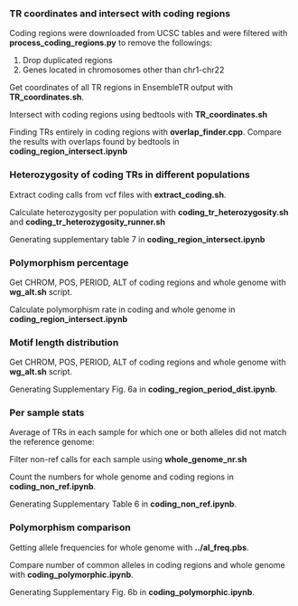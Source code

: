 ### TR coordinates and intersect with coding regions

Coding regions were downloaded from UCSC tables and were filtered with **process_coding_regions.py** to remove the followings:

1. Drop duplicated regions
2. Genes located in chromosomes other than chr1-chr22

Get coordinates of all TR regions in EnsembleTR output with **TR_coordinates.sh**.

Intersect with coding regions using bedtools with **TR_coordinates.sh** 

Finding TRs entirely in coding regions with **overlap_finder.cpp**. Compare the results with overlaps found by bedtools in **coding_region_intersect.ipynb**

### Heterozygosity of coding TRs in different populations

Extract coding calls from vcf files with **extract_coding.sh**.

Calculate heterozygosity per population with **coding_tr_heterozygosity.sh** and **coding_tr_heterozygosity_runner.sh**

Generating supplementary table 7 in **coding_region_intersect.ipynb**

### Polymorphism percentage

Get CHROM, POS, PERIOD, ALT of coding regions and whole genome with **wg_alt.sh** script. 

Calculate polymorphism rate in coding and whole genome in **coding_region_intersect.ipynb**


### Motif length distribution 


Get CHROM, POS, PERIOD, ALT of coding regions and whole genome with **wg_alt.sh** script. 

Generating Supplementary Fig. 6a in **coding_region_period_dist.ipynb**.


### Per sample stats


Average of TRs in each sample for which one or both alleles did not match the reference genome:

Filter non-ref calls for each sample using **whole_genome_nr.sh**

Count the numbers for whole genome and coding regions in **coding_non_ref.ipynb**.

Generating Supplementary Table 6 in **coding_non_ref.ipynb**.


### Polymorphism comparison

Getting allele frequencies for whole genome with **../al_freq.pbs**.

Compare number of common alleles in coding regions and whole genome with **coding_polymorphic.ipynb**.

Generating Supplementary Fig. 6b in **coding_polymorphic.ipynb**.



